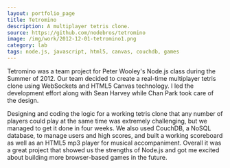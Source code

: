 ```yaml
---
layout: portfolio_page
title: Tetromino
description: A multiplayer tetris clone.
source: https://github.com/nodebros/tetromino
image: /img/work/2012-12-01-tetromino1.png
category: lab
tags: node.js, javascript, html5, canvas, couchdb, games
---
```


Tetromino was a team project for Peter Wooley's Node.js class during the Summer
of 2012. Our team decided to create a real-time multiplayer tetris clone using
WebSockets and HTML5 Canvas technology. I led the development effort along
with Sean Harvey while Chan Park took care of the design.

Designing and coding the logic for a working tetris clone that any number of
players could play at the same time was extremely challenging, but we managed
to get it done in four weeks. We also used CouchDB, a NoSQL database, to manage
users and high scores, and built a working scoreboard as well as an HTML5 mp3
player for musical accompaniment. Overall it was a great project that showed us
the strengths of Node.js and got me excited about building more browser-based
games in the future.
